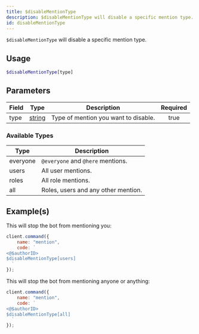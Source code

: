 ```yaml
---
title: $disableMentionType
description: $disableMentionType will disable a specific mention type.
id: disableMentionType
---
```


`$disableMentionType` will disable a specific mention type.

## Usage

```php
$disableMentionType[type]
```

## Parameters

| Field | Type                                                                                              | Description                          | Required |
| ----- | ------------------------------------------------------------------------------------------------- | ------------------------------------ | :------: |
| type  | [string](https://developer.mozilla.org/en-US/docs/Web/JavaScript/Reference/Global_Objects/String) | Type of mention you want to disable. |   true   |

### Available Types

| Type     | Description                         |
| -------- | ----------------------------------- |
| everyone | `@everyone` and `@here` mentions.   |
| users    | All user mentions.                  |
| roles    | All role mentions.                  |
| all      | Roles, users and any other mention. |

## Example(s)

This will stop the bot from mentioning you:

```javascript
client.command({
    name: "mention",
    code: `
<@$authorID>
$disableMentionType[users] 
  `
});
```

This will stop the bot from mentioning anyone or anything:

```javascript
client.command({
    name: "mention",
    code: `
<@$authorID>
$disableMentionType[all] 
  `
});
```
